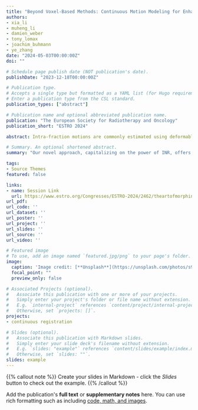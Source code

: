 ```yaml
---
title: "Beyond Voxel-Based Methods: Continuous Motion Modeling for Enhanced Deformable Image Registration"
authors:
- xia_li
- muheng_li
- damien_weber
- tony_lomax
- joachim_buhmann
- ye_zhang
date: "2024-05-03T00:00:00Z"
doi: ""

# Schedule page publish date (NOT publication's date).
publishDate: "2023-12-18T00:00:00Z"

# Publication type.
# Accepts a single type but formatted as a YAML list (for Hugo requirements).
# Enter a publication type from the CSL standard.
publication_types: ["abstract"]

# Publication name and optional abbreviated publication name.
publication: "The European Society for Radiotherapy and Oncology"
publication_short: "ESTRO 2024"

abstract: Intra-fraction motions are commonly estimated using deformable image registration (DIR). However, the conventional voxel-based methods can compromise accuracy, especially for large changes, affecting processes like dose accumulation and 4D dose optimization. Therefore, we introduce a novel way of representing the registration process, conceptualizing it as a continuous flow in both spatial and temporal realms. This innovative model effectively addresses the inherent limitations of voxel-based discretization, while offering a robust solution to challenges posed by large deformations. Most significantly, the sliding boundary problem, a challenge for classical methods like B-splines [1], can be solved effectively. 

# Summary. An optional shortened abstract.
summary: "Our novel approach, capitalizing on the power of INR, offers a means to model motion in a continuous manner for intra-fraction motion modelling. By representing the registration process as a continuous flow, we circumvent the limitations inherent to the classic voxel-based representations, particularly the dilemma of discretization. The tangible enhancements are evident: both INR-DIR (E2E and LDD) methods consistently outperformed classic B-splines regarding TRE, MAE, landmark, and Dice coefficients. Remarkably, the registration times were slashed by more than half. One of the standout features of our LDD method is its ability to handle reverse trajectories, a capability unattainable with prior techniques. This promises more robust and versatile image registration applications in radiotherapy."

tags:
- Source Themes
featured: false

links:
- name: Session Link
  url: https://www.estro.org/Congresses/ESTRO-2024/2462/theartofmorphing-advancementsandchallengesindeform
url_pdf: 
url_code: ''
url_dataset: ''
url_poster: ''
url_project: ''
url_slides: ''
url_source: ''
url_video: ''

# Featured image
# To use, add an image named `featured.jpg/png` to your page's folder. 
image:
  caption: 'Image credit: [**Unsplash**](https://unsplash.com/photos/s9CC2SKySJM)'
  focal_point: ""
  preview_only: false

# Associated Projects (optional).
#   Associate this publication with one or more of your projects.
#   Simply enter your project's folder or file name without extension.
#   E.g. `internal-project` references `content/project/internal-project/index.md`.
#   Otherwise, set `projects: []`.
projects:
- continuous registration

# Slides (optional).
#   Associate this publication with Markdown slides.
#   Simply enter your slide deck's filename without extension.
#   E.g. `slides: "example"` references `content/slides/example/index.md`.
#   Otherwise, set `slides: ""`.
slides: example
---
```


{{% callout note %}}
Create your slides in Markdown - click the *Slides* button to check out the example.
{{% /callout %}}

Add the publication's **full text** or **supplementary notes** here. You can use rich formatting such as including [code, math, and images](https://docs.hugoblox.com/content/writing-markdown-latex/).
